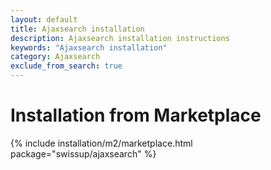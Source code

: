 ```yaml
---
layout: default
title: Ajaxsearch installation
description: Ajaxsearch installation instructions
keywords: "Ajaxsearch installation"
category: Ajaxsearch
exclude_from_search: true
---
```


# Installation from Marketplace

{% include installation/m2/marketplace.html package="swissup/ajaxsearch" %}
